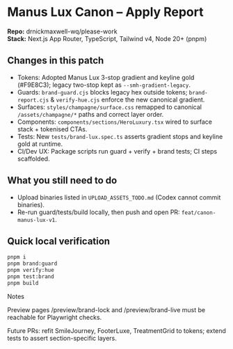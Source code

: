 # Manus Lux Canon – Apply Report

**Repo:** drnickmaxwell-wq/please-work  
**Stack:** Next.js App Router, TypeScript, Tailwind v4, Node 20+ (pnpm)

## Changes in this patch
- Tokens: Adopted Manus Lux 3-stop gradient and keyline gold (#F9E8C3); legacy two-stop kept as `--smh-gradient-legacy`.
- Guards: `brand-guard.cjs` blocks legacy hex outside tokens; `brand-report.cjs` & `verify-hue.cjs` enforce the new canonical gradient.
- Surfaces: `styles/champagne/surface.css` remapped to canonical `/assets/champagne/*` paths and correct layer order.
- Components: `components/sections/HeroLuxury.tsx` wired to surface stack + tokenised CTAs.
- Tests: New `tests/brand-lux.spec.ts` asserts gradient stops and keyline gold at runtime.
- CI/Dev UX: Package scripts run guard + verify + brand tests; CI steps scaffolded.

## What you still need to do
- Upload binaries listed in `UPLOAD_ASSETS_TODO.md` (Codex cannot commit binaries).
- Re-run guard/tests/build locally, then push and open PR: `feat/canon-manus-lux-v1`.

## Quick local verification
```bash
pnpm i
pnpm brand:guard
pnpm verify:hue
pnpm test:brand
pnpm build
```

Notes

Preview pages /preview/brand-lock and /preview/brand-live must be reachable for Playwright checks.

Future PRs: refit SmileJourney, FooterLuxe, TreatmentGrid to tokens; extend tests to assert section-specific layers.
